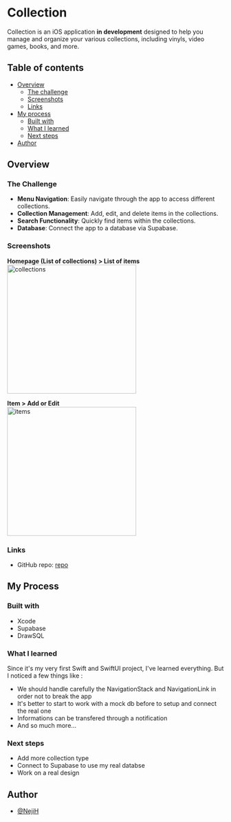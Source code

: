 # Collection

Collection is an iOS application <b>in development</b> designed to help you manage and organize your various collections, including vinyls, video games, books, and more.

## Table of contents

- [Overview](#overview)
  - [The challenge](#the-challenge)
  - [Screenshots](#screenshots)
  - [Links](#links)
- [My process](#my-process)
  - [Built with](#built-with)
  - [What I learned](#what-i-learned)
  - [Next steps](#next-steps)
- [Author](#author)

## Overview

### The Challenge

- **Menu Navigation**: Easily navigate through the app to access different collections.
- **Collection Management**: Add, edit, and delete items in the collections.
- **Search Functionality**: Quickly find items within the collections.
- **Database**: Connect the app to a database via Supabase.

### Screenshots

<b>Homepage (List of collections) > List of items</b> <br>
<img src="./Collection_/Assets.xcassets/collection_1.imageset/collection_1.png" width="300" alt="collections">

<b>Item > Add or Edit</b><br>
<img src="./Collection_/Assets.xcassets/collection_2.imageset/collection_2.png" width="300" alt="items">

### Links

- GitHub repo: [repo](https://github.com/NejiH/Collection_/tree/main)

## My Process

### Built with

- Xcode
- Supabase
- DrawSQL

### What I learned

Since it's my very first Swift and SwiftUI project, I've learned everything. But I noticed a few things like : 

- We should handle carefully the NavigationStack and NavigationLink in order not to break the app
- It's better to start to work with a mock db before to setup and connect the real one
- Informations can be transfered through a notification
- And so much more... 


### Next steps

- Add more collection type
- Connect to Supabase to use my real databse
- Work on a real design

## Author

- [@NejiH](https://www.github.com/NejiH)
